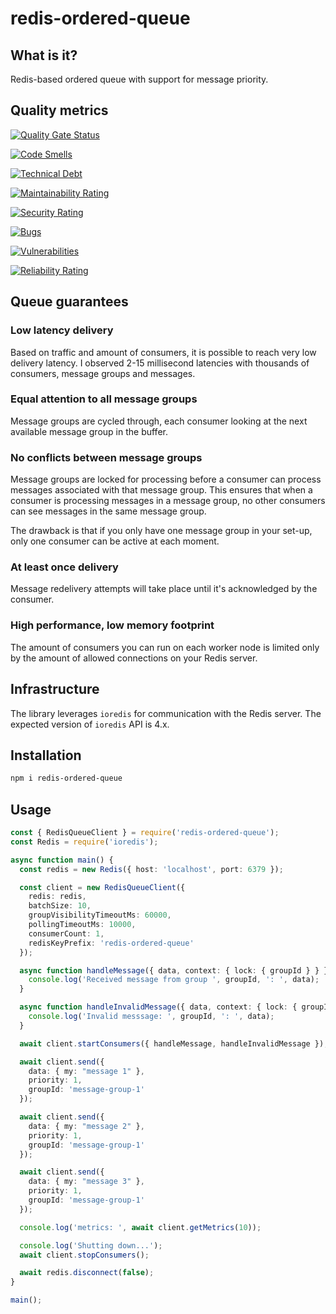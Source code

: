 # redis-ordered-queue

## What is it?

Redis-based ordered queue with support for message priority.

## Quality metrics

[![Quality Gate Status](https://sonarcloud.io/api/project_badges/measure?project=zavitax_redis-ordered-queue-typescript&metric=alert_status)](https://sonarcloud.io/summary/new_code?id=zavitax_redis-ordered-queue-typescript)

[![Code Smells](https://sonarcloud.io/api/project_badges/measure?project=zavitax_redis-ordered-queue-typescript&metric=code_smells)](https://sonarcloud.io/summary/new_code?id=zavitax_redis-ordered-queue-typescript)

[![Technical Debt](https://sonarcloud.io/api/project_badges/measure?project=zavitax_redis-ordered-queue-typescript&metric=sqale_index)](https://sonarcloud.io/summary/new_code?id=zavitax_redis-ordered-queue-typescript)

[![Maintainability Rating](https://sonarcloud.io/api/project_badges/measure?project=zavitax_redis-ordered-queue-typescript&metric=sqale_rating)](https://sonarcloud.io/summary/new_code?id=zavitax_redis-ordered-queue-typescript)

[![Security Rating](https://sonarcloud.io/api/project_badges/measure?project=zavitax_redis-ordered-queue-typescript&metric=security_rating)](https://sonarcloud.io/summary/new_code?id=zavitax_redis-ordered-queue-typescript)

[![Bugs](https://sonarcloud.io/api/project_badges/measure?project=zavitax_redis-ordered-queue-typescript&metric=bugs)](https://sonarcloud.io/summary/new_code?id=zavitax_redis-ordered-queue-typescript)

[![Vulnerabilities](https://sonarcloud.io/api/project_badges/measure?project=zavitax_redis-ordered-queue-typescript&metric=vulnerabilities)](https://sonarcloud.io/summary/new_code?id=zavitax_redis-ordered-queue-typescript)

[![Reliability Rating](https://sonarcloud.io/api/project_badges/measure?project=zavitax_redis-ordered-queue-typescript&metric=reliability_rating)](https://sonarcloud.io/summary/new_code?id=zavitax_redis-ordered-queue-typescript)

## Queue guarantees

### Low latency delivery

Based on traffic and amount of consumers, it is possible to reach very low delivery latency. I observed 2-15 millisecond latencies with thousands of consumers, message groups and messages.

### Equal attention to all message groups

Message groups are cycled through, each consumer looking at the next available message group in the buffer.

### No conflicts between message groups

Message groups are locked for processing before a consumer can process messages associated with that message group. This ensures that when a consumer is processing messages in a message group, no other consumers can see messages in the same message group.

The drawback is that if you only have one message group in your set-up, only one consumer can be active at each moment.

### At least once delivery

Message redelivery attempts will take place until it's acknowledged by the consumer.

### High performance, low memory footprint

The amount of consumers you can run on each worker node is limited only by the amount of allowed connections on your Redis server.

## Infrastructure

The library leverages `ioredis` for communication with the Redis server. The expected version of `ioredis` API is 4.x.

## Installation

```sh
npm i redis-ordered-queue
```

## Usage

```typescript
const { RedisQueueClient } = require('redis-ordered-queue');
const Redis = require('ioredis');

async function main() {
  const redis = new Redis({ host: 'localhost', port: 6379 });

  const client = new RedisQueueClient({
    redis: redis,
    batchSize: 10,
    groupVisibilityTimeoutMs: 60000,
    pollingTimeoutMs: 10000,
    consumerCount: 1,
    redisKeyPrefix: 'redis-ordered-queue'
  });

  async function handleMessage({ data, context: { lock: { groupId } } }) {
    console.log('Received message from group ', groupId, ': ', data);
  }

  async function handleInvalidMessage({ data, context: { lock: { groupId }} }) {
    console.log('Invalid messsage: ', groupId, ': ', data);
  }

  await client.startConsumers({ handleMessage, handleInvalidMessage });

  await client.send({
    data: { my: "message 1" },
    priority: 1,
    groupId: 'message-group-1'
  });

  await client.send({
    data: { my: "message 2" },
    priority: 1,
    groupId: 'message-group-1'
  });

  await client.send({
    data: { my: "message 3" },
    priority: 1,
    groupId: 'message-group-1'
  });

  console.log('metrics: ', await client.getMetrics(10));

  console.log('Shutting down...');
  await client.stopConsumers();

  await redis.disconnect(false);
}

main();
```
